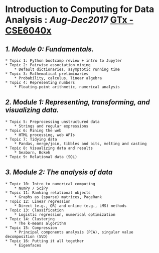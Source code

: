 # Introduction to Computing for Data Analysis : _Aug-Dec2017_  [__GTx -  CSE6040x__](https://www.edx.org/course/introduction-to-computing-for-data-analysis)

## *1. Module 0: Fundamentals.*
	* Topic 1: Python bootcamp review + intro to Jupyter
	* Topic 2: Pairwise association mining
		* Default dictionaries, asymptotic running time
	* Topic 3: Mathematical preliminaries
		* Probability, calculus, linear algebra
	* Topic 4: Representing numbers
		* Floating-point arithmetic, numerical analysis

## *2. Module 1: Representing, transforming, and visualizing data.*
	* Topic 5: Preprocessing unstructured data
		* Strings and regular expressions
	* Topic 6: Mining the web
		* HTML processing, web APIs
	* Topic 7: Tidying data
		* Pandas, merge/join, tibbles and bits, melting and casting
	* Topic 8: Visualizing data and results
		* Seaborn, Bokeh
	* Topic 9: Relational data (SQL)

## *3. Module 2: The analysis of data*
	* Topic 10: Intro to numerical computing
		* NumPy / SciPy
	* Topic 11: Ranking relational objects
		* Graphs as (sparse) matrices, PageRank
	* Topic 12: Linear regression
		* Direct (e.g., QR) and online (e.g., LMS) methods
	* Topic 13: Classification
		* Logistic regression, numerical optimization
	* Topic 14: Clustering
		* The k-means algorithm
	* Topic 15: Compression
		* Principal components analysis (PCA), singular value decomposition (SVD)
	* Topic 16: Putting it all together
		* Eigenfaces
